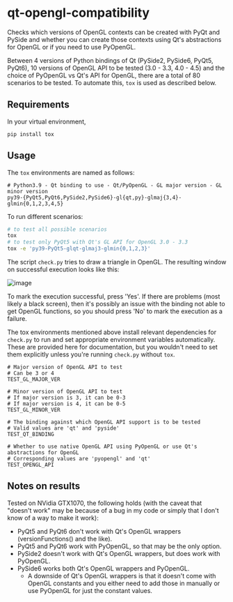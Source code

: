 # qt-opengl-compatibility

Checks which versions of OpenGL contexts can be created with PyQt and PySide and
whether you can create those contexts using Qt's abstractions for OpenGL or if you
need to use PyOpenGL.

Between 4 versions of Python bindings of Qt (PySide2, PySide6, PyQt5, PyQt6), 10
versions of OpenGL API to be tested (3.0 - 3.3, 4.0 - 4.5) and the choice of
PyOpenGL vs Qt's API for OpenGL, there are a total of 80 scenarios to be tested.
To automate this, `tox` is used as described below.

## Requirements

In your virtual environment,

```shell
pip install tox
```

## Usage

The `tox` environments are named as follows:

```
# Python3.9 - Qt binding to use - Qt/PyOpenGL - GL major version - GL minor version
py39-{PyQt5,PyQt6,PySide2,PySide6}-gl{qt,py}-glmaj{3,4}-glmin{0,1,2,3,4,5}
```

To run different scenarios:

```sh
# to test all possible scenarios
tox
# to test only PyQt5 with Qt's GL API for OpenGL 3.0 - 3.3
tox -e 'py39-PyQt5-glqt-glmaj3-glmin{0,1,2,3}'
```

The script `check.py` tries to draw a triangle in OpenGL. The resulting window
on successful execution looks like this:

![image](https://user-images.githubusercontent.com/10922171/125040016-fc993480-e04b-11eb-8570-49dd186966ce.png)

To mark the execution successful, press 'Yes'. If there are problems (most likely a black screen), then
it's possibly an issue with the binding not able to get OpenGL functions, so you should press 'No' to
mark the execution as a failure.

The tox environments mentioned above install relevant dependencies for `check.py` to run
and set appropriate environment variables automatically. These are provided here for
documentation, but you wouldn't need to set them explicitly unless you're running
`check.py` without `tox`.

```
# Major version of OpenGL API to test
# Can be 3 or 4
TEST_GL_MAJOR_VER

# Minor version of OpenGL API to test
# If major version is 3, it can be 0-3
# If major version is 4, it can be 0-5
TEST_GL_MINOR_VER

# The binding against which OpenGL API support is to be tested
# Valid values are 'qt' and 'pyside'
TEST_QT_BINDING

# Whether to use native OpenGL API using PyOpenGL or use Qt's abstractions for OpenGL
# Corresponding values are 'pyopengl' and 'qt'
TEST_OPENGL_API
```

## Notes on results

Tested on NVidia GTX1070, the following holds (with the caveat that "doesn't work" may be because of a bug in my code or simply that I don't know of a way to make it work):

- PyQt5 and PyQt6 don't work with Qt's OpenGL wrappers (versionFunctions() and the like).
- PyQt5 and PyQt6 work with PyOpenGL, so that may be the only option.
- PySide2 doesn't work with Qt's OpenGL wrappers, but does work with PyOpenGL.
- PySide6 works both Qt's OpenGL wrappers and PyOpenGL.
  - A downside of Qt's OpenGL wrappers is that it doesn't come with OpenGL constants and you either need to add those in manually or use PyOpenGL for just the constant values.
